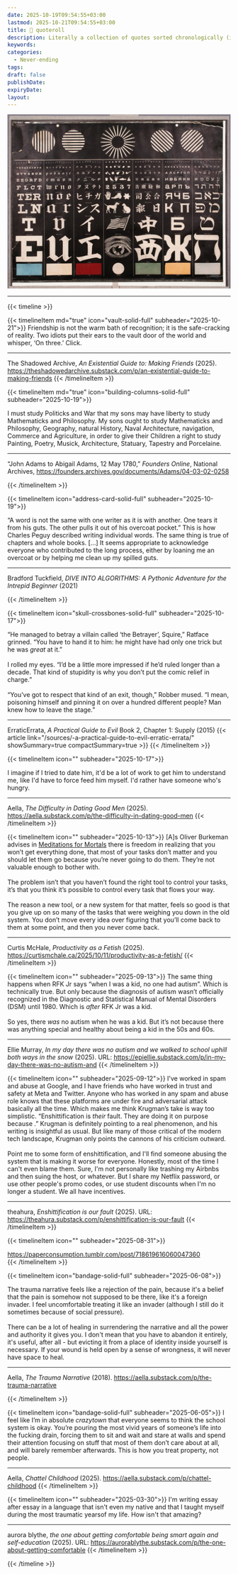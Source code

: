```yaml
---
date: 2025-10-19T09:54:55+03:00
lastmod: 2025-10-21T09:54:55+03:00
title: 💬 quoteroll
description: Literally a collection of quotes sorted chronologically (i.e. when found, newest to oldest). Based mostly on vibes, commentary (usually) not included
keywords:
categories:
  - Never-ending
tags:
draft: false
publishDate:
expiryDate:
layout:
---
```


![](feature.jpg "Image sourced from the Public Domain Image Archive / US National Library of Medicine. URL: https://pdimagearchive.org/images/28b99dfa-4475-4f51-9fae-8cbd27fb1391")

---

{{< timeline >}}

{{< timelineItem md="true" icon="vault-solid-full" subheader="2025-10-21">}}
Friendship is not the warm bath of recognition; it is the safe-cracking of reality. Two idiots put their ears to the vault door of the world and whisper, ‘On three.’ Click.
<hr>
The Shadowed Archive, <i>An Existential Guide to: Making Friends</i> (2025). <a href="https://theshadowedarchive.substack.com/p/an-existential-guide-to-making-friends">https://theshadowedarchive.substack.com/p/an-existential-guide-to-making-friends</a> 
{{< /timelineItem >}}

{{< timelineItem md="true" icon="building-columns-solid-full" subheader="2025-10-19">}}

I must study Politicks and War that my sons may have liberty to study Mathematicks and Philosophy. My sons ought to study Mathematicks and Philosophy, Geography, natural History, Naval Architecture, navigation, Commerce and Agriculture, in order to give their Children a right to study Painting, Poetry, Musick, Architecture, Statuary, Tapestry and Porcelaine.
<br>
<hr>
“John Adams to Abigail Adams, 12 May 1780,” <i>Founders Online</i>, National Archives, <a href="https://founders.archives.gov/documents/Adams/04-03-02-0258">https://founders.archives.gov/documents/Adams/04-03-02-0258</a> 

{{< /timelineItem >}}


{{< timelineItem icon="address-card-solid-full" subheader="2025-10-19">}}

“A word is not the same with one writer as it is with another. One tears it from his guts. The other pulls it out of his overcoat pocket.” This is how Charles Peguy described writing individual words. The same thing is true of chapters and whole books. [...] It seems appropriate to acknowledge everyone who contributed to the long process, either by loaning me an overcoat or by helping me clean up my spilled guts.
<hr>
Bradford Tuckfield, <i>DIVE INTO ALGORITHMS: A Pythonic Adventure for the Intrepid Beginner</i> (2021)

{{< /timelineItem >}}


{{< timelineItem icon="skull-crossbones-solid-full" subheader="2025-10-17">}}

“He managed to betray a villain called ‘the Betrayer’, Squire,” Ratface grinned. “You have to hand it to him: he might have had only one trick but he was <i>great</i> at it.”
<br>
<br>
I rolled my eyes. “I’d be a little more impressed if he’d ruled longer than a decade. That kind of stupidity is why you don’t put the comic relief in charge.”
<br>
<br>
“You’ve got to respect that kind of an exit, though,” Robber mused. “I mean, poisoning himself and pinning it on over a hundred different people? Man knew how to leave the stage.”
<br>
<hr>
ErraticErrata, <i>A Practical Guide to Evil</i> Book 2, Chapter 1: Supply (2015)
{{< article link="/sources/-a-practical-guide-to-evil-erratic-errata/" showSummary=true compactSummary=true >}}
{{< /timelineItem >}}


{{< timelineItem icon="" subheader="2025-10-17">}}

I imagine if I tried to date him, it'd be a lot of work to get him to understand me, like I'd have to force feed him myself. I'd rather have someone who's hungry. 
<hr>
Aella, <i>The Difficulty in Dating Good Men</i> (2025). <a href="https://aella.substack.com/p/the-difficulty-in-dating-good-men">https://aella.substack.com/p/the-difficulty-in-dating-good-men</a>
{{< /timelineItem >}}

{{< timelineItem icon="" subheader="2025-10-13">}}
[A]s Oliver Burkeman advises in <a href="https://curtismchale.ca/book/meditations-for-mortals-oliver-burkeman/">Meditations for Mortals</a> there is freedom in realizing that you won’t get everything done, that most of your tasks don’t matter and you should let them go because you’re never going to do them. They’re not valuable enough to bother with.
<br><br>
The problem isn’t that you haven’t found the right tool to control your tasks, it’s that you think it’s possible to control every task that flows your way.
<br><br>
The reason a new tool, or a new system for that matter, feels so good is that you give up on so many of the tasks that were weighing you down in the old system. You don’t move every idea over figuring that you’ll come back to them at some point, and then you never come back.
<hr>
Curtis McHale, <i>Productivity as a Fetish</i> (2025). <a href="https://curtismchale.ca/2025/10/11/productivity-as-a-fetish/">https://curtismchale.ca/2025/10/11/productivity-as-a-fetish/</a>
{{< /timelineItem >}}

{{< timelineItem icon="" subheader="2025-09-13">}}
The same thing happens when RFK Jr says “when I was a kid, no one had autism”. Which is technically true. But only because the diagnosis of autism wasn’t officially recognized in the Diagnostic and Statistical Manual of Mental Disorders (DSM) until 1980. Which is <i>after</i> RFK Jr was a kid.
<br><br>
So yes, there <i>was</i> no autism when he was a kid. But it’s not because there was anything special and healthy about being a kid in the 50s and 60s.
<hr>
Ellie Murray, <i>In my day there was no autism and we walked to school uphill both ways in the snow</i> (2025). URL: <a href="https://epiellie.substack.com/p/in-my-day-there-was-no-autism-and">https://epiellie.substack.com/p/in-my-day-there-was-no-autism-and</a>
{{< /timelineItem >}}

{{< timelineItem icon="" subheader="2025-09-12">}}
I've worked in spam and abuse at Google, and I have friends who have worked in trust and safety at Meta and Twitter. Anyone who has worked in any spam and abuse role knows that these platforms are under fire and adversarial attack basically all the time. Which makes me think Krugman’s take is way too simplistic. “Enshittification is <i>their</i> fault. They are doing it on purpose because <moral failing>.” Krugman is definitely pointing to a real phenomenon, and his writing is insightful as usual. But like many of those critical of the modern tech landscape, Krugman only points the cannons of his criticism outward.
<br><br>
Point me to some form of enshittification, and I'll find someone abusing the system that is making it worse for everyone. Honestly, most of the time I can't even blame them. Sure, I'm not personally like trashing my Airbnbs and then suing the host, or whatever. But I share my Netflix password, or use other people's promo codes, or use student discounts when I'm no longer a student. We all have incentives.
<hr>
theahura, <i>Enshittification is our fault</i> (2025). URL: <a href="https://theahura.substack.com/p/enshittification-is-our-fault">https://theahura.substack.com/p/enshittification-is-our-fault</a>
{{< /timelineItem >}}

{{< timelineItem icon="" subheader="2025-08-31">}}
 <div class="tumblr-post" data-href="https://embed.tumblr.com/embed/post/Rdvm8z6be1eidQ4L2DnxfA/718619616060047360" data-did="6f706542b33e70149269497298aa0d02e395669f"><a href="https://paperconsumption.tumblr.com/post/718619616060047360">https://paperconsumption.tumblr.com/post/718619616060047360</a></div>  <script async src="https://assets.tumblr.com/post.js"></script>
{{< /timelineItem >}}

{{< timelineItem icon="bandage-solid-full" subheader="2025-06-08">}}

The trauma narrative feels like a rejection of the pain, because it's a belief that the pain is somehow not supposed to be there, like it's a foreign invader. I feel uncomfortable treating it like an invader (although I still do it sometimes because of social pressure).
<br> <br>
There can be a lot of healing in surrendering the narrative and all the power and authority it gives you. I don't mean that you have to abandon it entirely, it's useful, after all - but evicting it from a place of identity inside yourself is necessary. If your wound is held open by a sense of wrongness, it will never have space to heal.

<hr>
Aella, <i>The Trauma Narrative</i> (2018). <a href="https://aella.substack.com/p/the-trauma-narrative">https://aella.substack.com/p/the-trauma-narrative</a>

{{< /timelineItem >}}

{{< timelineItem icon="bandage-solid-full" subheader="2025-06-05">}}
I feel like I’m in absolute <i>crazytown</i> that everyone seems to think the school system is okay. You’re pouring the most vivid years of someone’s life into the fucking drain, forcing them to sit and wait and stare at walls and spend their attention focusing on stuff that most of them don’t care about at all, and will barely remember afterwards. This is how you treat property, not people. 
<hr>
Aella, <i>Chattel Childhood</i> (2025). <a href="https://aella.substack.com/p/chattel-childhood">https://aella.substack.com/p/chattel-childhood</a>
{{< /timelineItem >}}

{{< timelineItem icon="" subheader="2025-03-30">}}
I'm writing essay after essay in a language that isn't even my native and that I taught myself during the most traumatic yearsof my life. How isn't that amazing?
<hr>
aurora blythe, <i>the one about getting comfortable being smart again and self-education</i> (2025). URL: <a href="https://aurorablythe.substack.com/p/the-one-about-getting-comfortable">https://aurorablythe.substack.com/p/the-one-about-getting-comfortable</a>
{{< /timelineItem >}}

{{< /timeline >}}
